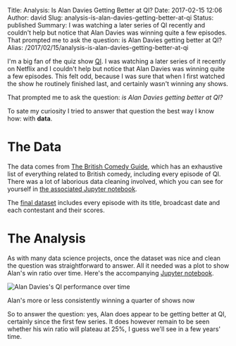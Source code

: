 Title: Analysis: Is Alan Davies Getting Better at QI?
Date: 2017-02-15 12:06
Author: david
Slug: analysis-is-alan-davies-getting-better-at-qi
Status: published
Summary: I was watching a later series of QI recently and couldn't help but notice that Alan Davies was winning quite a few episodes. That prompted me to ask the question: is Alan Davies getting better at QI?
Alias: /2017/02/15/analysis-is-alan-davies-getting-better-at-qi

I'm a big fan of the quiz show [QI](https://en.wikipedia.org/wiki/QI). I
was watching a later series of it recently on Netflix and I couldn't
help but notice that Alan Davies was winning quite a few episodes. This
felt odd, because I was sure that when I first watched the show he
routinely finished last, and certainly wasn't winning any shows.

That prompted me to ask the question: *is Alan Davies getting better at
QI?*

To sate my curiosity I tried to answer that question the best way I know
how: with **data**.

# The Data

The data comes from [The British Comedy Guide](https://www.comedy.co.uk/), which has an exhaustive list of
everything related to British comedy, including every episode of QI.
There was a lot of laborious data cleaning involved, which you can see
for yourself in [the associated Jupyter notebook](https://github.com/davidasboth/blog-notebooks/blob/master/qi-analysis/Scrape%20QI%20Episodes.ipynb).

The [final dataset](https://github.com/davidasboth/blog-notebooks/blob/master/qi-analysis/qi_episodes.csv)
includes every episode with its title, broadcast date and each
contestant and their scores.


# The Analysis

As with many data science projects, once the dataset was nice and clean
the question was straightforward to answer. All it needed was a plot to
show Alan's win ratio over time. Here's the accompanying [Jupyter notebook](https://github.com/davidasboth/blog-notebooks/blob/master/qi-analysis/QI%20Analysis.ipynb).

![Alan Davies's QI performance over time]({static}/images/analysis-is-alan-davies-getting-better-at-qi/alan_davies_over_time.png)

Alan's more or less consistently winning a quarter of shows now


So to answer the question: yes, Alan does appear to be getting better at
QI, certainly since the first few series. It does however remain to be
seen whether his win ratio will plateau at 25%, I guess we'll see in a
few years' time.

